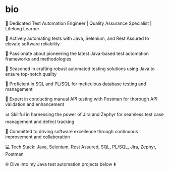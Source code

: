 # bio

👋 Dedicated Test Automation Engineer | Quality Assurance Specialist | Lifelong Learner

🔭 Actively automating tests with Java, Selenium, and Rest Assured to elevate software reliability

🌱 Passionate about pioneering the latest Java-based test automation frameworks and methodologies

💼 Seasoned in crafting robust automated testing solutions using Java to ensure top-notch quality

💽 Proficient in SQL and PL/SQL for meticulous database testing and management

📝 Expert in conducting manual API testing with Postman for thorough API validation and enhancement

📊 Skillful in harnessing the power of Jira and Zephyr for seamless test case management and defect tracking

🚀 Committed to driving software excellence through continuous improvement and collaboration

💻 Tech Stack: Java, Selenium, Rest Assured, SQL, PL/SQL, Jira, Zephyr, Postman

🌐 Dive into my Java test automation projects below ⬇️
